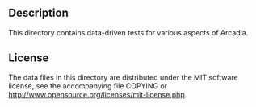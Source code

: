 Description
------------

This directory contains data-driven tests for various aspects of Arcadia.

License
--------

The data files in this directory are distributed under the MIT software
license, see the accompanying file COPYING or
http://www.opensource.org/licenses/mit-license.php.


